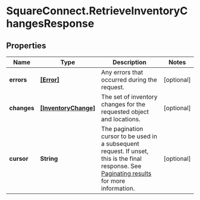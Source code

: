 # SquareConnect.RetrieveInventoryChangesResponse

## Properties
Name | Type | Description | Notes
------------ | ------------- | ------------- | -------------
**errors** | [**[Error]**](Error.md) | Any errors that occurred during the request. | [optional] 
**changes** | [**[InventoryChange]**](InventoryChange.md) | The set of inventory changes for the requested object and locations. | [optional] 
**cursor** | **String** | The pagination cursor to be used in a subsequent request. If unset, this is the final response.  See [Paginating results](#paginatingresults) for more information. | [optional] 


